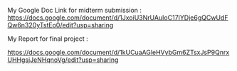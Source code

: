 My Google Doc Link for midterm submission : https://docs.google.com/document/d/1JxoiU3NrUAuIoC17IYDje6gQCwUdFQw6n320yTstEo0/edit?usp=sharing

My Report for final project : 

https://docs.google.com/document/d/1kUCuaAGleHVybGm6ZTsxJsP9QnrxUHHgsjJeNHqnoVg/edit?usp=sharing
